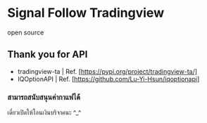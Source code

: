 # Signal Follow Tradingview
open source

## Thank you for API
* tradingview-ta | Ref. [https://pypi.org/project/tradingview-ta/]
* IQOptionAPI | Ref. [https://github.com/Lu-Yi-Hsun/iqoptionapi]

### สามารถสนับสนุนค่ากาแฟได้

[logo]: https://img.wongnai.com/p/400x0/2017/09/23/f7f37362a32341d796b992ba4b58a68b.jpg


เดี๋ยวเปิดให้โอนเงินบริจาคนะ ^_^
